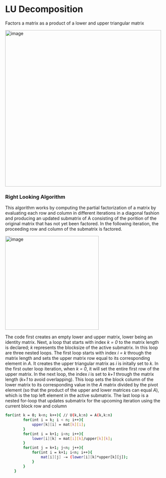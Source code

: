 # LU Decomposition

Factors a matrix as a product of a lower and upper triangular matrix

<img width="500" alt="image" src="https://user-images.githubusercontent.com/26263012/201554361-91bf8b94-2cc9-42d6-aefb-0722e1668298.png">

### Right Looking Algorithm

This algorithm works by computing the partial factorization of a matrix by evaluating each row and column in different iterations in a diagonal fashion and producing an updated submatrix of A consisting of the porition of the original matrix that has not yet been factored. In the following iteration, the proceeding row and column of the submatrix is factored.

<img width="300" alt="image" src="https://user-images.githubusercontent.com/26263012/201565761-be83762a-b447-455e-8508-76f7aa4c6919.png">

The code first creates an empty lower and upper matrix, lower being an identity matrix. Next, a loop that starts with index <i>k = 0</i> to the matrix length is declared;<i> k</i> represents the blocksize of the active submatrix. 
In this loop are three nested loops. The first loop starts with index<i> i = k</i> through the matrix length and sets the upper matrix row equal to its corresponding element in <i>A</i>. It creates the upper triangular matrix as <i>i</i> is initally set to <i>k</i>. In the first outer loop iteration, when<i> k = 0</i>, it will set the entire first row of the upper matrix. 
In the next loop, the index <i>i</i> is set to <i>k+1</i> through the matrix length (<i>k+1</i> to avoid overlapping). This loop sets the block column of the lower matrix to its corresponding value in the <i>A</i> matrix divided by the pivot element (so that the product of the upper and lower matrices can equal <i>A</i>), which is the top left element in the active submatrix.
The last loop is a nested for-loop that updates submatrix for the upcoming iteration using the current block row and column

```sh
for(int k = 0; k<n; k++){ // U(k,k:n) = A(k,k:n)
        for(int i = k; i < n; i++){
            upper[k][i] = mat[k][i];
        }
        for(int i = k+1; i<n; i++){
            lower[i][k] = mat[i][k]/upper[k][k];
        }
        for(int j = k+1; j<n; j++){
            for(int i = k+1; i<n; i++){
                mat[i][j] -= (lower[i][k]*upper[k][j]);
            }
        }   
    }
```
